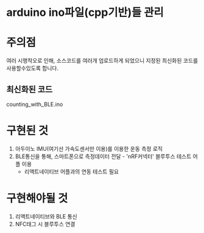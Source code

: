 # arduino ino파일(cpp기반)들 관리

# 주의점
여러 시행착오로 인해, 소스코드를 여러개 업로드하게 되었으니 지정된 최신화된 코드를 사용할수있도록 합니다.
## 최신화된 코드
counting_with_BLE.ino


# 구현된 것
1. 아두이노 IMU(여기선 가속도센서만 이용)를 이용한 운동 측정 로직
2. BLE통신을 통해, 스마트폰으로 측정데이터 전달 - 'nRF커넥터' 블루투스 테스트 어플 이용
   - 리액트네이티브 어플과의 연동 테스트 필요

# 구현해야될 것
1. 리액트네이티브와 BLE 통신
2. NFC태그 시 블루투스 연결
